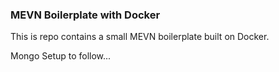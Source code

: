 ### MEVN Boilerplate with Docker 

This is repo contains a small MEVN boilerplate built on Docker. 

Mongo Setup to follow...

